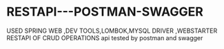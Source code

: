 # RESTAPI---POSTMAN-SWAGGER
USED SPRING WEB ,DEV TOOLS,LOMBOK,MYSQL DRIVER ,WEBSTARTER
RESTAPI OF CRUD OPERATIONS
api tested by  postman and swagger 
